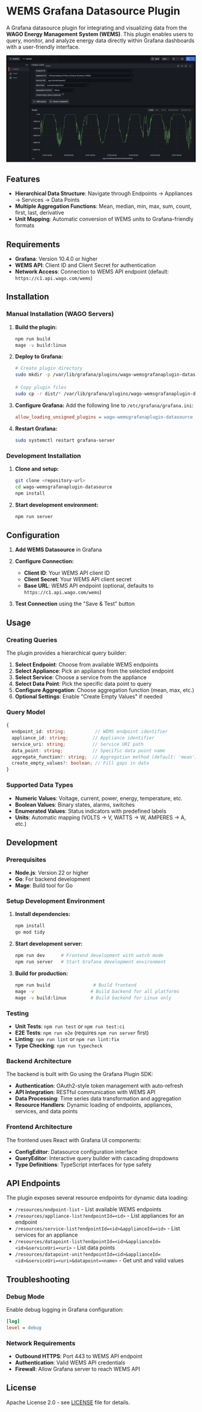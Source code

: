 # WEMS Grafana Datasource Plugin

A Grafana datasource plugin for integrating and visualizing data from the **WAGO Energy Management System (WEMS)**. This plugin enables users to query, monitor, and analyze energy data directly within Grafana dashboards with a user-friendly interface.

![WEMS Plugin Screenshot](src/img/screenshot_explorer.png)

## Features

- **Hierarchical Data Structure**: Navigate through Endpoints → Appliances → Services → Data Points
- **Multiple Aggregation Functions**: Mean, median, min, max, sum, count, first, last, derivative
- **Unit Mapping**: Automatic conversion of WEMS units to Grafana-friendly formats

## Requirements

- **Grafana**: Version 10.4.0 or higher
- **WEMS API**: Client ID and Client Secret for authentication
- **Network Access**: Connection to WEMS API endpoint (default: `https://c1.api.wago.com/wems`)

## Installation

### Manual Installation (WAGO Servers)

1. **Build the plugin:**
   ```bash
   npm run build
   mage -v build:linux
   ```

2. **Deploy to Grafana:**
   ```bash
   # Create plugin directory
   sudo mkdir -p /var/lib/grafana/plugins/wago-wemsgrafanaplugin-datasource
   
   # Copy plugin files
   sudo cp -r dist/* /var/lib/grafana/plugins/wago-wemsgrafanaplugin-datasource/
   ```

3. **Configure Grafana:**
   Add the following line to `/etc/grafana/grafana.ini`:
   ```ini
   allow_loading_unsigned_plugins = wago-wemsgrafanaplugin-datasource
   ```

4. **Restart Grafana:**
   ```bash
   sudo systemctl restart grafana-server
   ```

### Development Installation

1. **Clone and setup:**
   ```bash
   git clone <repository-url>
   cd wago-wemsgrafanaplugin-datasource
   npm install
   ```

2. **Start development environment:**
   ```bash
   npm run server
   ```

## Configuration

1. **Add WEMS Datasource** in Grafana
2. **Configure Connection:**
   - **Client ID**: Your WEMS API client ID
   - **Client Secret**: Your WEMS API client secret  
   - **Base URL**: WEMS API endpoint (optional, defaults to `https://c1.api.wago.com/wems`)

3. **Test Connection** using the "Save & Test" button

## Usage

### Creating Queries

The plugin provides a hierarchical query builder:

1. **Select Endpoint**: Choose from available WEMS endpoints
2. **Select Appliance**: Pick an appliance from the selected endpoint
3. **Select Service**: Choose a service from the appliance
4. **Select Data Point**: Pick the specific data point to query
5. **Configure Aggregation**: Choose aggregation function (mean, max, etc.)
6. **Optional Settings**: Enable "Create Empty Values" if needed

### Query Model

```typescript
{
  endpoint_id: string;           // WEMS endpoint identifier
  appliance_id: string;         // Appliance identifier
  service_uri: string;          // Service URI path
  data_point: string;           // Specific data point name
  aggregate_function?: string;  // Aggregation method (default: 'mean')
  create_empty_values?: boolean; // Fill gaps in data
}
```

### Supported Data Types

- **Numeric Values**: Voltage, current, power, energy, temperature, etc.
- **Boolean Values**: Binary states, alarms, switches
- **Enumerated Values**: Status indicators with predefined labels
- **Units**: Automatic mapping (VOLTS → V, WATTS → W, AMPERES → A, etc.)

## Development

### Prerequisites

- **Node.js**: Version 22 or higher
- **Go**: For backend development
- **Mage**: Build tool for Go

### Setup Development Environment

1. **Install dependencies:**
   ```bash
   npm install
   go mod tidy
   ```

2. **Start development server:**
   ```bash
   npm run dev      # Frontend development with watch mode
   npm run server   # Start Grafana development environment
   ```

3. **Build for production:**
   ```bash
   npm run build                # Build frontend
   mage -v                     # Build backend for all platforms
   mage -v build:linux         # Build backend for Linux only
   ```

### Testing

- **Unit Tests**: `npm run test` or `npm run test:ci`
- **E2E Tests**: `npm run e2e` (requires `npm run server` first)
- **Linting**: `npm run lint` or `npm run lint:fix`
- **Type Checking**: `npm run typecheck`

### Backend Architecture

The backend is built with Go using the Grafana Plugin SDK:

- **Authentication**: OAuth2-style token management with auto-refresh
- **API Integration**: RESTful communication with WEMS API
- **Data Processing**: Time series data transformation and aggregation
- **Resource Handlers**: Dynamic loading of endpoints, appliances, services, and data points

### Frontend Architecture

The frontend uses React with Grafana UI components:

- **ConfigEditor**: Datasource configuration interface
- **QueryEditor**: Interactive query builder with cascading dropdowns
- **Type Definitions**: TypeScript interfaces for type safety

## API Endpoints

The plugin exposes several resource endpoints for dynamic data loading:

- `/resources/endpoint-list` - List available WEMS endpoints
- `/resources/appliance-list?endpointId=<id>` - List appliances for an endpoint
- `/resources/service-list?endpointId=<id>&applianceId=<id>` - List services for an appliance
- `/resources/datapoint-list?endpointId=<id>&applianceId=<id>&serviceUri=<uri>` - List data points
- `/resources/datapoint-unit?endpointId=<id>&applianceId=<id>&serviceUri=<uri>&datapoint=<name>` - Get unit and valid values

## Troubleshooting

### Debug Mode

Enable debug logging in Grafana configuration:
```ini
[log]
level = debug
```

### Network Requirements

- **Outbound HTTPS**: Port 443 to WEMS API endpoint
- **Authentication**: Valid WEMS API credentials
- **Firewall**: Allow Grafana server to reach WEMS API

## License

Apache License 2.0 - see [LICENSE](LICENSE) file for details.
